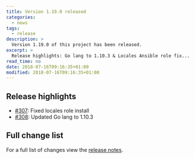 ```yaml
---
title: Version 1.19.0 released
categories:
  - news
tags:
  - release
description: >
  Version 1.19.0 of this project has been released.
excerpt: >
  Release highlights: Go lang to 1.10.3 & Locales Ansible role fix...
read_time: no
date: 2018-07-16T09:16:35+01:00
modified: 2018-07-16T09:16:35+01:00
---
```


## Release highlights

* [#307](https://github.com/gantsign/development-environment/pull/307):
  Fixed locales role install
* [#308](https://github.com/gantsign/development-environment/pull/308):
  Updated Go lang to 1.10.3

## Full change list

For a full list of changes view the
[release notes](https://github.com/gantsign/development-environment/releases/tag/1.19.0).
